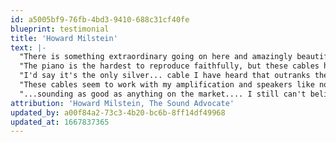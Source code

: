 ```yaml
---
id: a5005bf9-76fb-4bd3-9410-688c31cf40fe
blueprint: testimonial
title: 'Howard Milstein'
text: |-
  "There is something extraordinary going on here and amazingly beautiful in the initial trials. Could it be magic?"
  "The piano is the hardest to reproduce faithfully, but these cables have done an excellent job so far...I was a bit shocked to hear such reverbera(tion) on the Benjamin Britten ECO strings, that heretofore were a bit lively and shouty...this told me something special was going on with these cables..."
  "I'd say it's the only silver... cable I have heard that outranks the most expensive all-copper I have ever heard!"
  "These cables seem to work with my amplification and speakers like nothing I have heard before, and that's saying something for ANY TYPE OF CABLE!"
  "...sounding as good as anything on the market.... I still can't believe it is so...and that goes for almost every other cable I have tried. (My past reviews have a subtle disdain for silver-plated copper.) Your pricing for the gauge that I have (AgPur12) is quite amazing compared to other high end companies! I'm enjoying this cable more than anything I have in a long while...it is perfect in the upper mid-high frequencies at this point in my evaluation(,) with a smooth ambient effect and much detail and huge soundstaging. Nothing ever SHOUTS AT YOU...they are that musical!!"
attribution: 'Howard Milstein, The Sound Advocate'
updated_by: a00f84a2-73c3-4b20-bc6b-8ff14df49968
updated_at: 1667837365
---
```

